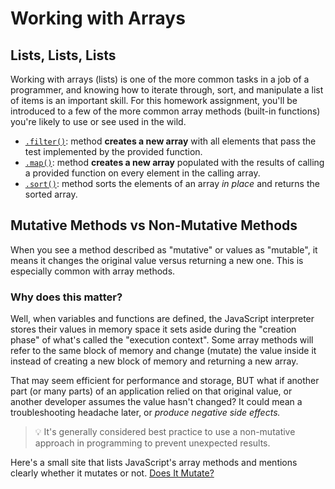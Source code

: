 # Working with Arrays

## Lists, Lists, Lists

Working with arrays (lists) is one of the more common tasks in a job of a programmer, and knowing how to iterate through, sort, and manipulate a list of items is an important skill. For this homework assignment, you'll be introduced to a few of the more common array methods (built-in functions) you're likely to use or see used in the wild.

- [`.filter()`](https://developer.mozilla.org/en-US/docs/Web/JavaScript/Reference/Global_Objects/Array/filter): method **creates a new array** with all elements that pass the test implemented by the provided function.
- [`.map()`](https://developer.mozilla.org/en-US/docs/Web/JavaScript/Reference/Global_Objects/Array/map): method **creates a new array** populated with the results of calling a provided function on every element in the calling array.
- [`.sort()`](https://developer.mozilla.org/en-US/docs/Web/JavaScript/Reference/Global_Objects/Array/sort): method sorts the elements of an array _in place_ and returns the sorted array.

## Mutative Methods vs Non-Mutative Methods

When you see a method described as "mutative" or values as "mutable", it means it changes the original value versus returning a new one. This is especially common with array methods.

### Why does this matter?

Well, when variables and functions are defined, the JavaScript interpreter stores their values in memory space it sets aside during the "creation phase" of what's called the "execution context". Some array methods will refer to the same block of memory and change (mutate) the value inside it instead of creating a new block of memory and returning a new array.

That may seem efficient for performance and storage, BUT what if another part (or many parts) of an application relied on that original value, or another developer assumes the value hasn't changed? It could mean a troubleshooting headache later, or _produce negative side effects._

> 💡 It's generally considered best practice to use a non-mutative approach in programming to prevent unexpected results.

Here's a small site that lists JavaScript's array methods and mentions clearly whether it mutates or not. [Does It Mutate?](https://doesitmutate.xyz/)
